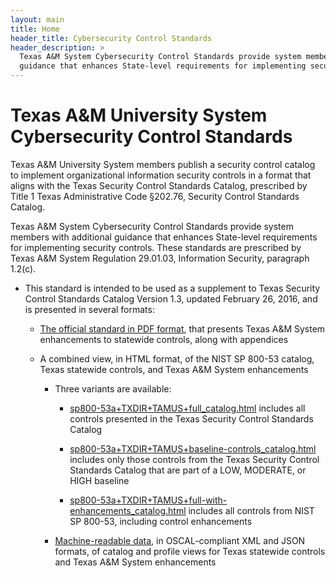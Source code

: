 ```yaml
---
layout: main
title: Home
header_title: Cybersecurity Control Standards
header_description: >
  Texas A&M System Cybersecurity Control Standards provide system members with additional
  guidance that enhances State-level requirements for implementing security controls.
---
```

# Texas A&M University System Cybersecurity Control Standards

Texas A&M University System members publish a security control catalog to implement organizational information security controls in a format that aligns with the Texas Security Control Standards Catalog, prescribed by Title 1 Texas Administrative Code §202.76, Security Control Standards Catalog.

Texas A&M System Cybersecurity Control Standards provide system members with additional guidance that enhances State-level requirements for implementing security controls. These standards are prescribed by Texas A&M System Regulation 29.01.03, Information Security, paragraph 1.2(c).

- This standard is intended to be used as a supplement to Texas Security Control Standards Catalog Version 1.3, updated February 26, 2016, and is presented in several formats:

  - [The official standard in PDF format](static/tamus-control-standards.pdf), that presents Texas A&M System enhancements to statewide controls, along with appendices

  - A combined view, in HTML format, of the NIST SP 800-53 catalog, Texas statewide controls, and Texas A&M System enhancements

    - Three variants are available:

        - [sp800-53a+TXDIR+TAMUS+full_catalog.html](static/sp800-53a+TXDIR+TAMUS+full_catalog.html) includes all controls presented in the Texas Security Control Standards Catalog

        - [sp800-53a+TXDIR+TAMUS+baseline-controls_catalog.html](static/sp800-53a+TXDIR+TAMUS+baseline-controls_catalog.html) includes only those controls from the Texas Security Control Standards Catalog that are part of a LOW, MODERATE, or HIGH baseline

        - [sp800-53a+TXDIR+TAMUS+full-with-enhancements_catalog.html](static/sp800-53a+TXDIR+TAMUS+full-with-enhancements_catalog.html) includes all controls from NIST SP 800-53, including control enhancements

    - [Machine-readable data](https://github.com/tamuscyber/tamus-control-standards/tree/master/content), in OSCAL-compliant XML and JSON formats, of catalog and profile views for Texas statewide controls and Texas A&M System enhancements
